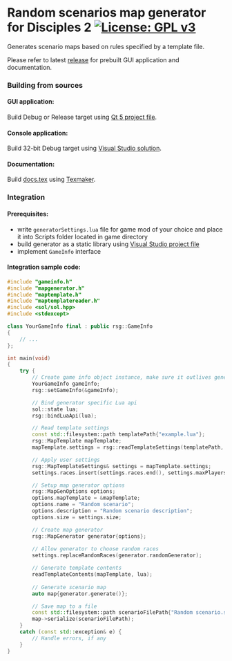 # Random scenarios map generator for Disciples 2 [![License: GPL v3](https://img.shields.io/badge/License-GPL%20v3-blue.svg)](https://www.gnu.org/licenses/gpl-3.0)

Generates scenario maps based on rules specified by a template file.

Please refer to latest [release](https://github.com/VladimirMakeev/D2RSG/releases) for prebuilt GUI application and documentation.

### Building from sources
#### GUI application:
Build Debug or Release target using [Qt 5 project file](MapGeneratorApp/MapGeneratorApp.pro).
#### Console application:
Build 32-bit Debug target using [Visual Studio solution](MapGeneratorTest.sln).
#### Documentation:
Build [docs.tex](docs/latex/ru/docs.tex) using [Texmaker](https://www.xm1math.net/texmaker/).

### Integration

#### Prerequisites:
- write `generatorSettings.lua` file for game mod of your choice and place it into Scripts folder located in game directory
- build generator as a static library using [Visual Studio project file](ScenarioGenerator/ScenarioGenerator.vcxproj)
- implement `GameInfo` interface
#### Integration sample code:
```c++
#include "gameinfo.h"
#include "mapgenerator.h"
#include "maptemplate.h"
#include "maptemplatereader.h"
#include <sol/sol.hpp>
#include <stdexcept>

class YourGameInfo final : public rsg::GameInfo
{
    // ...
};

int main(void)
{
    try {
        // Create game info object instance, make sure it outlives generator
        YourGameInfo gameInfo;
        rsg::setGameInfo(&gameInfo);

        // Bind generator specific Lua api
        sol::state lua;
        rsg::bindLuaApi(lua);

        // Read template settings
        const std::filesystem::path templatePath{"example.lua"};
        rsg::MapTemplate mapTemplate;
        mapTemplate.settings = rsg::readTemplateSettings(templatePath, lua);

        // Apply user settings
        rsg::MapTemplateSettings& settings = mapTemplate.settings;
        settings.races.insert(settings.races.end(), settings.maxPlayers, rsg::RaceType::Random);

        // Setup map generator options
        rsg::MapGenOptions options;
        options.mapTemplate = &mapTemplate;
        options.name = "Random scenario";
        options.description = "Random scenario description";
        options.size = settings.size;

        // Create map generator
        rsg::MapGenerator generator{options};
        
        // Allow generator to choose random races
        settings.replaceRandomRaces(generator.randomGenerator);

        // Generate template contents
        readTemplateContents(mapTemplate, lua);
        
        // Generate scenario map
        auto map{generator.generate()};

        // Save map to a file
        const std::filesystem::path scenarioFilePath{"Random scenario.sg"};
        map->serialize(scenarioFilePath);
    }
    catch (const std::exception& e) {
        // Handle errors, if any
    }
}
```
